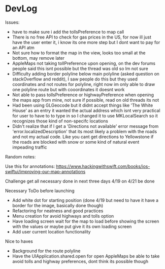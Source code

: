 # DevLog
Issues: 
* have to make sure i add the tollsPreference to map call
* There is no free API to check for gas prices in the US, for now ill just have the user enter it, i know its one more step but I dont want to pay for an API atm
* Not sure how to format the map in the view, looks too small at the bottom, may remove later
* AppleMaps not taking tollPreference upon opening, on the dev forums people said this isnt possible but the thread was old so Im not sure 
* Difficulty adding border polyline below main polyline (asked question on stackOverflow and reddit), I saw people do this but they used coordinates and not routes for polyline, right now im only able to draw one polyline route but with cooordinates it doesnt work
* Not able to pass tollsPreference or highwayPreference when opening the maps app from mine, not sure if possible, read on old threads its not
* Had been using GLGeocode but it didnt accept things like 'The White House' as an entry it wanted the actual address which isnt very practical for user to have to to type in so I changed it to use MKLocalSearch so it recognizes those kind of non-specifc locations
* Didn't realize that if I get a 'Directions not available' error message from 'error.localizedDescription' that its most likely a problem with the roads and not my actual code. Like you cant get directions to Yellowstone if the roads are blocked with snow or some kind of natural event impeading traffic


Random notes:

Use this for annotations: https://www.hackingwithswift.com/books/ios-swiftui/improving-our-map-annotations

Challenge get all necessary done in next three days 4/19 on 4/21 be done

Necessary ToDo before launching
* Add white dot for starting position (done 4/19 but need to have it have a border for the image, basically done though)
* Refactoring for neatness and good practices 
* Menu creation for avoid highways and tolls option
* Have loading screen wait for the map to load before showing the screen with the values or maybe put give it its own loading screen
* Add user current location functionality 

Nice to haves 
* Background for the route polyline 
* Have the UIApplication.shared.open for open AppleMaps be able to take avoid tolls and highway preferences, dont think its possible though 

